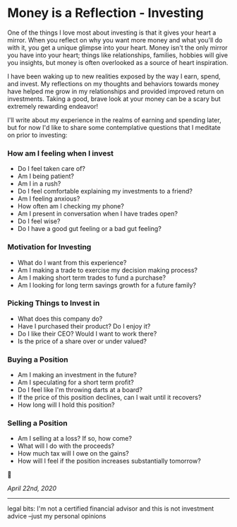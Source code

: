 # Money is a Reflection - Investing

One of the things I love most about investing is that it gives your heart a mirror. When you reflect on why you want more money and what you'll do with it, you get a unique glimpse into your heart. Money isn't the only mirror you have into your heart; things like relationships, families, hobbies will give you insights, but money is often overlooked as a source of heart inspiration. 

I have been waking up to new realities exposed by the way I earn, spend, and invest. My reflections on my thoughts and behaviors towards money have helped me grow in my relationships and provided improved return on investments. Taking a good, brave look at your money can be a scary but extremely rewarding endeavor!

I'll write about my experience in the realms of earning and spending later, but for now I'd like to share some contemplative questions that I meditate on prior to investing:

### How am I feeling when I invest

* Do I feel taken care of?
* Am I being patient?
* Am I in a rush?
* Do I feel comfortable explaining my investments to a friend?
* Am I feeling anxious?
* How often am I checking my phone?
* Am I present in conversation when I have trades open?
* Do I feel wise?
* Do I have a good gut feeling or a bad gut feeling?

### Motivation for Investing

* What do I want from this experience?
* Am I making a trade to exercise my decision making process?
* Am I making short term trades to fund a purchase?
* Am I looking for long term savings growth for a future family?

### Picking Things to Invest in

* What does this company do?
* Have I purchased their product? Do I enjoy it?
* Do I like their CEO? Would I want to work there?
* Is the price of a share over or under valued?

### Buying a Position

* Am I making an investment in the future?
* Am I speculating for a short term profit?
* Do I feel like I'm throwing darts at a board?
* If the price of this position declines, can I wait until it recovers?
* How long will I hold this position?

### Selling a Position

* Am I selling at a loss? If so, how come?
* What will I do with the proceeds?
* How much tax will I owe on the gains?
* How will I feel if the position increases substantially tomorrow?

🖖

*April 22nd, 2020*

<hr />

legal bits: I'm not a certified financial advisor and this is not investment advice –just my personal opinions
